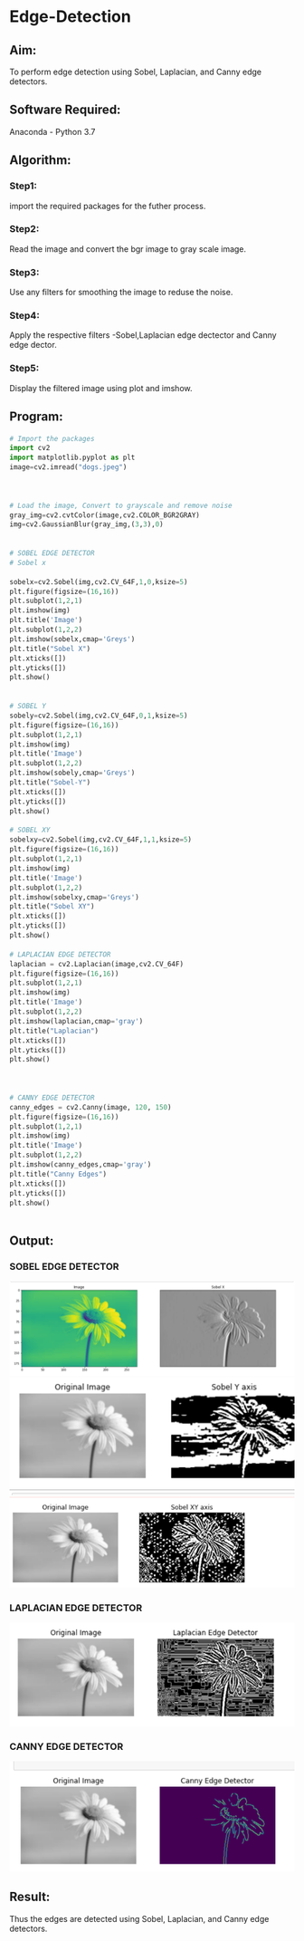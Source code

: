# Edge-Detection
## Aim:
To perform edge detection using Sobel, Laplacian, and Canny edge detectors.

## Software Required:
Anaconda - Python 3.7

## Algorithm:
### Step1:
import the required packages for the futher process.


### Step2:
Read the image and convert the bgr image to gray scale image.

### Step3:
Use any filters for smoothing the image to reduse the noise.

### Step4:
Apply the respective filters -Sobel,Laplacian edge dectector and Canny edge dector.

### Step5:
Display the filtered image using plot and imshow.
 
## Program:

``` Python
# Import the packages
import cv2
import matplotlib.pyplot as plt
image=cv2.imread("dogs.jpeg")



# Load the image, Convert to grayscale and remove noise
gray_img=cv2.cvtColor(image,cv2.COLOR_BGR2GRAY)
img=cv2.GaussianBlur(gray_img,(3,3),0)


# SOBEL EDGE DETECTOR
# Sobel x

sobelx=cv2.Sobel(img,cv2.CV_64F,1,0,ksize=5)
plt.figure(figsize=(16,16))
plt.subplot(1,2,1)
plt.imshow(img)
plt.title('Image')
plt.subplot(1,2,2)
plt.imshow(sobelx,cmap='Greys')
plt.title("Sobel X")
plt.xticks([])
plt.yticks([])
plt.show()


# SOBEL Y
sobely=cv2.Sobel(img,cv2.CV_64F,0,1,ksize=5)
plt.figure(figsize=(16,16))
plt.subplot(1,2,1)
plt.imshow(img)
plt.title('Image')
plt.subplot(1,2,2)
plt.imshow(sobely,cmap='Greys')
plt.title("Sobel-Y")
plt.xticks([])
plt.yticks([])
plt.show()

# SOBEL XY
sobelxy=cv2.Sobel(img,cv2.CV_64F,1,1,ksize=5)
plt.figure(figsize=(16,16))
plt.subplot(1,2,1)
plt.imshow(img)
plt.title('Image')
plt.subplot(1,2,2)
plt.imshow(sobelxy,cmap='Greys')
plt.title("Sobel XY")
plt.xticks([])
plt.yticks([])
plt.show()

# LAPLACIAN EDGE DETECTOR
laplacian = cv2.Laplacian(image,cv2.CV_64F)
plt.figure(figsize=(16,16))
plt.subplot(1,2,1)
plt.imshow(img)
plt.title('Image')
plt.subplot(1,2,2)
plt.imshow(laplacian,cmap='gray')
plt.title("Laplacian")
plt.xticks([])
plt.yticks([])
plt.show()



# CANNY EDGE DETECTOR
canny_edges = cv2.Canny(image, 120, 150)
plt.figure(figsize=(16,16))
plt.subplot(1,2,1)
plt.imshow(img)
plt.title('Image')
plt.subplot(1,2,2)
plt.imshow(canny_edges,cmap='gray')
plt.title("Canny Edges")
plt.xticks([])
plt.yticks([])
plt.show()



```
## Output:
### SOBEL EDGE DETECTOR
![output](.//t1.png)
![output](.//t2.png)
![output](.//t3.png)

### LAPLACIAN EDGE DETECTOR
![output](.//t4.png)


### CANNY EDGE DETECTOR
![output](.//t5.png)

## Result:
Thus the edges are detected using Sobel, Laplacian, and Canny edge detectors.
